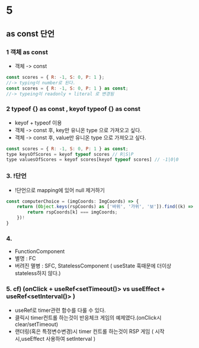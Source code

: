 # 5

## as const 단언

### 1 객체 as const

- 객체 -> const

```js
const scores = { R: -1, S: 0, P: 1 };
//-> typing이 number로 된다.
const scores = { R: -1, S: 0, P: 1 } as const;
//-> typeing이 readonly + literal 로 변경됨
```

### 2 typeof {} as const , keyof typeof {} as const

- keyof + typeof 이용
- 객체 -> const 후, key만 유니온 type 으로 가져오고 싶다.
- 객체 -> const 후, value만 유니온 type 으로 가져오고 싶다.

```js
const scores = { R: -1, S: 0, P: 1 } as const;
type keysOfScores = keyof typeof scores // R|S|P
type valuesOfScores = keyof scores[keyof typeof scores] // -1|0|0
```

### 3. !단언

- !단언으로 mapping에 있어 null 제거하기

```js
const computerChoice = (imgCoords: ImgCoords) => {
    return (Object.keys(rspCoords) as ['바위', '가위', '보']).find((k) => {
        return rspCoords[k] === imgCoords;
    })!
}
```

### 4.

- FunctionComponent
- 별명 : FC
- 버려진 멸병 : SFC, StatelessComponent ( useState 훅때문에 더이상 stateless하지 않다.)

### 5. cf) (onClick + useRef<setTimeout()> vs useEffect + useRef<setInterval()> )

- useRef로 timer관련 함수를 다룰 수 있다.
- 클릭시 timer컨트롤 하는것이 반응체크 게임의 예제였다.(onClick시 clear/setTimeout)
- 랜더링(혹은 특정변수변경)시 timer 컨트롤 하는것이 RSP 게임 ( 시작시,useEffect 사용하여 setInterval )
